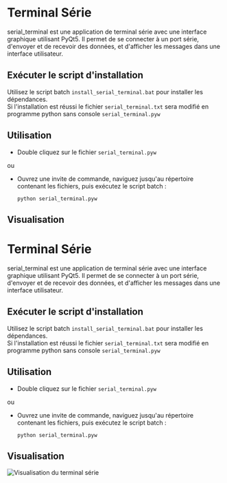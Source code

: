 # Terminal Série

serial_terminal est une application de terminal série avec une interface graphique utilisant PyQt5. Il permet de se connecter à un port série, d'envoyer et de recevoir des données, et d'afficher les messages dans une interface utilisateur.

## Exécuter le script d'installation

Utilisez le script batch `install_serial_terminal.bat` pour installer les dépendances.  
Si l'installation est réussi le fichier `serial_terminal.txt` sera modifié en programme python sans console `serial_terminal.pyw` 

## Utilisation

+ Double cliquez sur le fichier `serial_terminal.pyw`  

ou

+ Ouvrez une invite de commande, naviguez jusqu'au répertoire contenant les fichiers, puis exécutez le script batch :
   ```
   python serial_terminal.pyw

## Visualisation
# Terminal Série

serial_terminal est une application de terminal série avec une interface graphique utilisant PyQt5. Il permet de se connecter à un port série, d'envoyer et de recevoir des données, et d'afficher les messages dans une interface utilisateur.

## Exécuter le script d'installation

Utilisez le script batch `install_serial_terminal.bat` pour installer les dépendances.  
Si l'installation est réussi le fichier `serial_terminal.txt` sera modifié en programme python sans console `serial_terminal.pyw` 

## Utilisation

+ Double cliquez sur le fichier `serial_terminal.pyw`  

ou

+ Ouvrez une invite de commande, naviguez jusqu'au répertoire contenant les fichiers, puis exécutez le script batch :
    ```
    python serial_terminal.pyw
    ```

## Visualisation

![Visualisation du terminal série](serial_terminal.png)